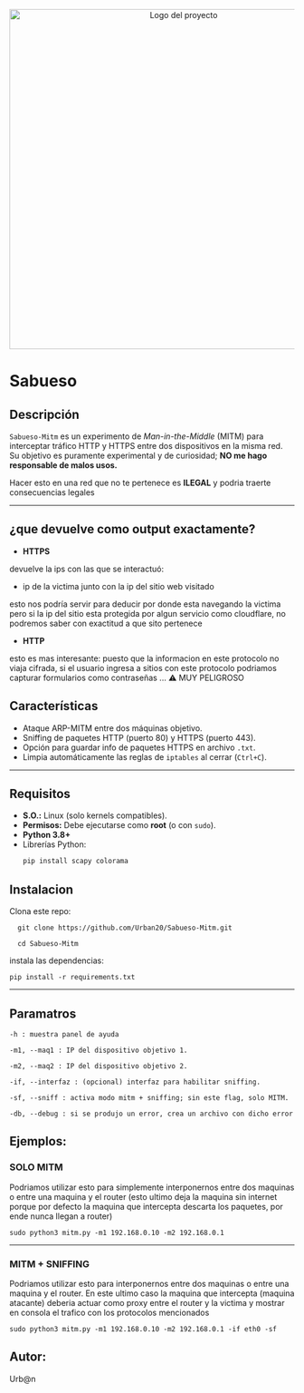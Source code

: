 
<p align="center">
  <img src="https://i.postimg.cc/2SXnczcf/sabueso-logo.png" alt="Logo del proyecto" width="600">
</p>


# Sabueso

## Descripción

`Sabueso-Mitm` es un experimento de _Man-in-the-Middle_ (MITM) para interceptar tráfico HTTP y HTTPS entre dos dispositivos en la misma red.  
Su objetivo es puramente experimental y de curiosidad; **NO me hago responsable de malos usos.**

Hacer esto en una red que no te pertenece es **ILEGAL** y podria traerte consecuencias legales

---

## ¿que devuelve como output exactamente?

- **HTTPS** 

devuelve la ips con las que se interactuó:
- ip de la victima junto con la ip del sitio web visitado

esto nos podría servir para deducir por donde esta navegando la victima pero si la ip del sitio esta protegida por algun servicio como cloudflare, no podremos saber con exactitud a que sito pertenece

- **HTTP** 

esto es mas interesante: puesto que la informacion en este protocolo no viaja cifrada, si el usuario ingresa a sitios con este protocolo podriamos capturar formularios como contraseñas ... ⚠️ MUY PELIGROSO

## Características

- Ataque ARP-MITM entre dos máquinas objetivo.
- Sniffing de paquetes HTTP (puerto 80) y HTTPS (puerto 443).
- Opción para guardar info de paquetes HTTPS en archivo `.txt`.
- Limpia automáticamente las reglas de `iptables` al cerrar (`Ctrl+C`).

---

## Requisitos

- **S.O.:** Linux (solo kernels compatibles).  
- **Permisos:** Debe ejecutarse como **root** (o con `sudo`).  
- **Python 3.8+**  
- Librerías Python:
  ```bash
  pip install scapy colorama

## Instalacion

Clona este repo:

```
  git clone https://github.com/Urban20/Sabueso-Mitm.git

  cd Sabueso-Mitm
```
instala las dependencias:

`pip install -r requirements.txt`

---

## Paramatros

```
-h : muestra panel de ayuda

-m1, --maq1 : IP del dispositivo objetivo 1.

-m2, --maq2 : IP del dispositivo objetivo 2.

-if, --interfaz : (opcional) interfaz para habilitar sniffing.

-sf, --sniff : activa modo mitm + sniffing; sin este flag, solo MITM.

-db, --debug : si se produjo un error, crea un archivo con dicho error
```
Ejemplos:
---
### SOLO MITM

Podriamos utilizar esto para simplemente interponernos entre dos maquinas o entre una maquina y el router (esto ultimo deja la maquina sin internet porque por defecto la maquina que intercepta descarta los paquetes, por ende nunca llegan a router)

`sudo python3 mitm.py -m1 192.168.0.10 -m2 192.168.0.1`

---

### MITM + SNIFFING

Podriamos utilizar esto para interponernos entre dos maquinas o entre una maquina y el router.
En este ultimo caso la maquina que intercepta (maquina atacante) deberia actuar como proxy entre el router y la victima y mostrar en consola el trafico con los protocolos mencionados 

`sudo python3 mitm.py -m1 192.168.0.10 -m2 192.168.0.1 -if eth0 -sf`

## Autor:
Urb@n 